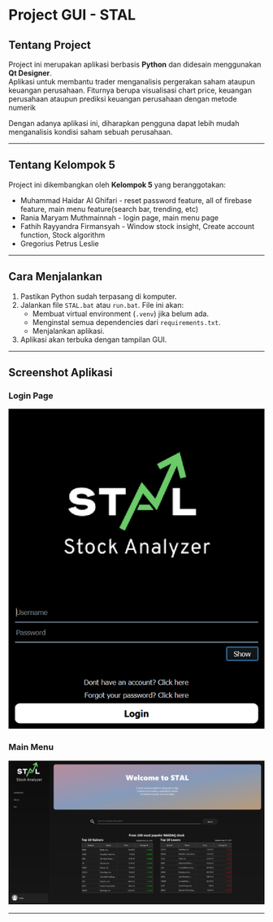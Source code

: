 # Project GUI - STAL 

## Tentang Project  
Project ini merupakan aplikasi berbasis **Python** dan didesain menggunakan **Qt Designer**.  
Aplikasi untuk membantu trader menganalisis pergerakan saham ataupun keuangan perusahaan. Fiturnya berupa visualisasi chart price, keuangan perusahaan ataupun prediksi keuangan perusahaan dengan metode numerik

Dengan adanya aplikasi ini, diharapkan pengguna dapat lebih mudah menganalisis kondisi saham sebuah perusahaan.

---

## Tentang Kelompok 5  
Project ini dikembangkan oleh **Kelompok 5** yang beranggotakan:
- Muhammad Haidar Al Ghifari - reset password feature, all of firebase feature, main menu feature(search bar, trending, etc)
- Rania Maryam Muthmainnah - login page, main menu page
- Fathih Rayyandra Firmansyah - Window stock insight, Create account function, Stock algorithm
- Gregorius Petrus Leslie
---
## Cara Menjalankan  
1. Pastikan Python sudah terpasang di komputer.  
2. Jalankan file `STAL.bat` atau `run.bat`. File ini akan:  
   - Membuat virtual environment (`.venv`) jika belum ada.  
   - Menginstal semua dependencies dari `requirements.txt`.  
   - Menjalankan aplikasi.  
3. Aplikasi akan terbuka dengan tampilan GUI.  

---
## Screenshot Aplikasi  

### Login Page  
![Login Page](assets/login.png)  

### Main Menu  
![Main Menu](assets/mainmenu.png)  

---
